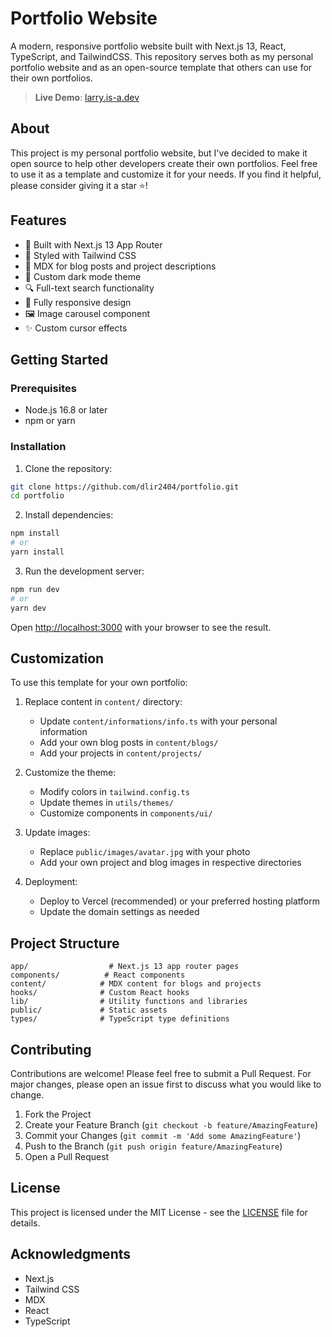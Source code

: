 # Portfolio Website

A modern, responsive portfolio website built with Next.js 13, React, TypeScript, and TailwindCSS. This repository serves both as my personal portfolio website and as an open-source template that others can use for their own portfolios.

> **Live Demo**: [larry.is-a.dev](https://larry.is-a.dev)

## About

This project is my personal portfolio website, but I've decided to make it open source to help other developers create their own portfolios. Feel free to use it as a template and customize it for your needs. If you find it helpful, please consider giving it a star ⭐!

## Features

- 🚀 Built with Next.js 13 App Router
- 💅 Styled with Tailwind CSS
- 📝 MDX for blog posts and project descriptions
- 🎨 Custom dark mode theme
- 🔍 Full-text search functionality
- 📱 Fully responsive design
- 🖼️ Image carousel component
- ✨ Custom cursor effects

## Getting Started

### Prerequisites

- Node.js 16.8 or later
- npm or yarn

### Installation

1. Clone the repository:
```bash
git clone https://github.com/dlir2404/portfolio.git
cd portfolio
```

2. Install dependencies:
```bash
npm install
# or
yarn install
```

3. Run the development server:
```bash
npm run dev
# or
yarn dev
```

Open [http://localhost:3000](http://localhost:3000) with your browser to see the result.

## Customization

To use this template for your own portfolio:

1. Replace content in `content/` directory:
   - Update `content/informations/info.ts` with your personal information
   - Add your own blog posts in `content/blogs/`
   - Add your projects in `content/projects/`

2. Customize the theme:
   - Modify colors in `tailwind.config.ts`
   - Update themes in `utils/themes/`
   - Customize components in `components/ui/`

3. Update images:
   - Replace `public/images/avatar.jpg` with your photo
   - Add your own project and blog images in respective directories

4. Deployment:
   - Deploy to Vercel (recommended) or your preferred hosting platform
   - Update the domain settings as needed

## Project Structure

```
app/                  # Next.js 13 app router pages
components/          # React components
content/            # MDX content for blogs and projects
hooks/              # Custom React hooks
lib/                # Utility functions and libraries
public/             # Static assets
types/              # TypeScript type definitions
```

## Contributing

Contributions are welcome! Please feel free to submit a Pull Request. For major changes, please open an issue first to discuss what you would like to change.

1. Fork the Project
2. Create your Feature Branch (`git checkout -b feature/AmazingFeature`)
3. Commit your Changes (`git commit -m 'Add some AmazingFeature'`)
4. Push to the Branch (`git push origin feature/AmazingFeature`)
5. Open a Pull Request

## License

This project is licensed under the MIT License - see the [LICENSE](LICENSE) file for details.

## Acknowledgments

- Next.js
- Tailwind CSS
- MDX
- React
- TypeScript